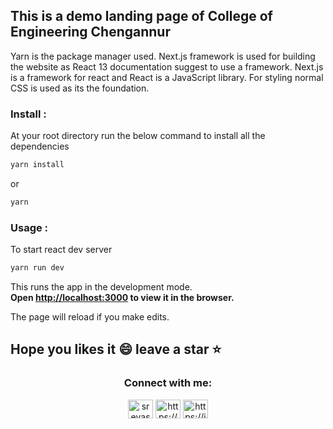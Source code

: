 ## This is a demo landing page of College of Engineering Chengannur

Yarn is the package manager used. Next.js framework is used for building the website as React 13 documentation suggest to use a framework. Next.js is a framework for react and React is a JavaScript library. For styling normal CSS is used as its the foundation.


### Install :

At your root directory run the below command to install all the dependencies
```sh
yarn install
```
or
```sh
yarn
```

### Usage :

To start react dev server

```sh
yarn run dev
```

This runs the app in the development mode.<br />
**Open [http://localhost:3000](http://localhost:3000) to view it in the browser.**

The page will reload if you make edits.<br />

## Hope you likes it :smile: leave a star ⭐

<h3 align="center">Connect with me:</h3>
<p align="center">
<a href="https://twitter.com/finato_" target="blank"><img align="center" src="https://raw.githubusercontent.com/rahuldkjain/github-profile-readme-generator/master/src/images/icons/Social/twitter.svg" alt="sreyas_murali_" height="30" width="40" /></a>
<a href="https://www.linkedin.com/in/sreyas-m-pillai/" target="blank"><img align="center" src="https://raw.githubusercontent.com/rahuldkjain/github-profile-readme-generator/master/src/images/icons/Social/linked-in-alt.svg" alt="https://www.linkedin.com/in/sreyas-m-pillai/" height="30" width="40" /></a>
<a href="https://instagram.com/__finato___08__?igshid=zddkntzintm=" target="blank"><img align="center" src="https://raw.githubusercontent.com/rahuldkjain/github-profile-readme-generator/master/src/images/icons/Social/instagram.svg" alt="https://instagram.com/__finato___08__?igshid=zddkntzintm=" height="30" width="40" /></a>
</p>
